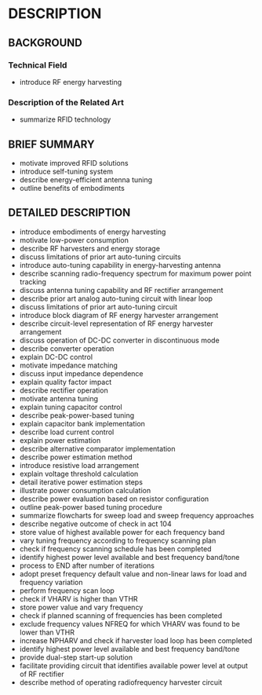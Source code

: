 # DESCRIPTION

## BACKGROUND

### Technical Field

- introduce RF energy harvesting

### Description of the Related Art

- summarize RFID technology

## BRIEF SUMMARY

- motivate improved RFID solutions
- introduce self-tuning system
- describe energy-efficient antenna tuning
- outline benefits of embodiments

## DETAILED DESCRIPTION

- introduce embodiments of energy harvesting
- motivate low-power consumption
- describe RF harvesters and energy storage
- discuss limitations of prior art auto-tuning circuits
- introduce auto-tuning capability in energy-harvesting antenna
- describe scanning radio-frequency spectrum for maximum power point tracking
- discuss antenna tuning capability and RF rectifier arrangement
- describe prior art analog auto-tuning circuit with linear loop
- discuss limitations of prior art auto-tuning circuit
- introduce block diagram of RF energy harvester arrangement
- describe circuit-level representation of RF energy harvester arrangement
- discuss operation of DC-DC converter in discontinuous mode
- describe converter operation
- explain DC-DC control
- motivate impedance matching
- discuss input impedance dependence
- explain quality factor impact
- describe rectifier operation
- motivate antenna tuning
- explain tuning capacitor control
- describe peak-power-based tuning
- explain capacitor bank implementation
- describe load current control
- explain power estimation
- describe alternative comparator implementation
- describe power estimation method
- introduce resistive load arrangement
- explain voltage threshold calculation
- detail iterative power estimation steps
- illustrate power consumption calculation
- describe power evaluation based on resistor configuration
- outline peak-power based tuning procedure
- summarize flowcharts for sweep load and sweep frequency approaches
- describe negative outcome of check in act 104
- store value of highest available power for each frequency band
- vary tuning frequency according to frequency scanning plan
- check if frequency scanning schedule has been completed
- identify highest power level available and best frequency band/tone
- process to END after number of iterations
- adopt preset frequency default value and non-linear laws for load and frequency variation
- perform frequency scan loop
- check if VHARV is higher than VTHR
- store power value and vary frequency
- check if planned scanning of frequencies has been completed
- exclude frequency values NFREQ for which VHARV was found to be lower than VTHR
- increase NPHARV and check if harvester load loop has been completed
- identify highest power level available and best frequency band/tone
- provide dual-step start-up solution
- facilitate providing circuit that identifies available power level at output of RF rectifier
- describe method of operating radiofrequency harvester circuit


